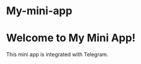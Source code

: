 # My-mini-app
<!DOCTYPE html>
<html>
<head>
  <meta charset="UTF-8">
  <meta name="viewport" content="width=device-width, initial-scale=1.0">
  <title>My Mini App</title>
  <!-- Load Telegram Web Apps API -->
  <script src="https://telegram.org/js/telegram-webapp.js"></script>
  <script>
    function onLoad() {
      if (window.Telegram && window.Telegram.WebApp) {
        // Notify Telegram that your mini app is ready
        Telegram.WebApp.ready();
        console.log("Telegram WebApp initialized");
      }
    }
  </script>
</head>
<body onload="onLoad()">
  <h1>Welcome to My Mini App!</h1>
  <p>This mini app is integrated with Telegram.</p>
</body>
</html>
